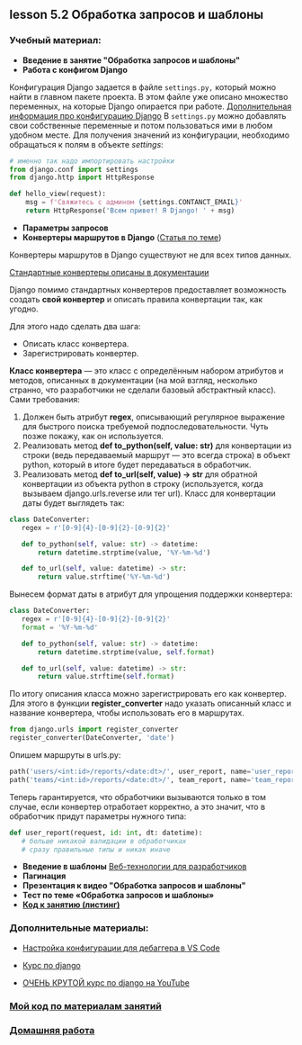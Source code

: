 ## lesson 5.2 Обработка запросов и шаблоны

### Учебный материал:
- **Введение в занятие "Обработка запросов и шаблоны"**
- **Работа с конфигом Django**

Конфигурация Django задается в файле `settings.py,` который можно найти в главном пакете проекта. В этом файле уже описано множество переменных, на которые Django опирается при работе. [Дополнительная информация про конфигурацию Django](https://docs.djangoproject.com/en/3.2/topics/settings/)
В `settings.py` можно добавлять свои собственные переменные и потом пользоваться ими в любом удобном месте.
Для получения значений из конфигурации, необходимо обращаться к полям в объекте *settings*:

```python
# именно так надо импортировать настройки
from django.conf import settings
from django.http import HttpResponse

def hello_view(request): 
    msg = f'Свяжитесь с админом {settings.CONTANCT_EMAIL}' 
    return HttpResponse('Всем привет! Я Django! ' + msg)
```

- **Параметры запросов**
- **Конвертеры маршрутов в Django** ([Статья по теме](https://habr.com/ru/companies/yandex_praktikum/articles/541068/))

Конвертеры маршрутов в Django существуют не для всех типов данных.

[Стандартные конвертеры описаны в документации](https://docs.djangoproject.com/en/3.2/topics/http/urls/#path-converters)

Django помимо стандартных конвертеров предоставляет возможность создать **свой конвертер** и описать правила конвертации так, как угодно.

Для этого надо сделать два шага:
- Описать класс конвертера.
- Зарегистрировать конвертер.

**Класс конвертера** — это класс с определённым набором атрибутов и методов, описанных в документации (на мой взгляд, несколько странно, что разработчики не сделали базовый абстрактный класс). Сами требования:

1. Должен быть атрибут **regex**, описывающий регулярное выражение для быстрого поиска требуемой подпоследовательности. Чуть позже покажу, как он используется.
2. Реализовать метод **def to_python(self, value: str)** для конвертации из строки (ведь передаваемый маршрут — это всегда строка) в объект python, который в итоге будет передаваться в обработчик.
3. Реализовать метод **def to_url(self, value) -> str** для обратной конвертации из объекта python в строку (используется, когда вызываем django.urls.reverse или тег url).
Класс для конвертации даты будет выглядеть так:

```python
class DateConverter:
   regex = r'[0-9]{4}-[0-9]{2}-[0-9]{2}'

   def to_python(self, value: str) -> datetime:
       return datetime.strptime(value, '%Y-%m-%d')

   def to_url(self, value: datetime) -> str:
       return value.strftime('%Y-%m-%d')
```
Вынесем формат даты в атрибут для упрощения поддержки конвертера:
```python
class DateConverter:
   regex = r'[0-9]{4}-[0-9]{2}-[0-9]{2}'
   format = '%Y-%m-%d'

   def to_python(self, value: str) -> datetime:
       return datetime.strptime(value, self.format)

   def to_url(self, value: datetime) -> str:
       return value.strftime(self.format)
```
По итогу описания класса можно зарегистрировать его как конвертер. Для этого в функции **register_converter** надо указать описанный класс и название конвертера, чтобы использовать его в маршрутах.
```python
from django.urls import register_converter
register_converter(DateConverter, 'date')
```
Опишем маршруты в urls.py:
```python
path('users/<int:id>/reports/<date:dt>/', user_report, name='user_report'),
path('teams/<int:id>/reports/<date:dt>/', team_report, name='team_report'),
```
Теперь гарантируется, что обработчики вызываются только в том случае, если конвертер отработает корректно, а это значит, что в обработчик придут параметры нужного типа:
```python
def user_report(request, id: int, dt: datetime):
   # больше никакой валидации в обработчиках
   # сразу правильные типы и никак иначе
```
- **Введение в шаблоны**
[Веб-технологии для разработчиков](https://developer.mozilla.org/ru/docs/Web/HTML/Element/html)
- **Пагинация**
- **Презентация к видео "Обработка запросов и шаблоны"**
- **Тест по теме «Обработка запросов и шаблоны»**
- **[Код к занятию (листинг)](../DJ_code/into)**

### Дополнительные материалы:

- [Настройка конфигурации для дебаггера в VS Code](../lesson_5.1/debug_config)

- [Курс по django](https://proglib.io/p/kurs-django-chast-1-django-chto-eto-obzor-i-ustanovka-freymvorka-struktura-proekta-2023-07-25)

- [ОЧЕНЬ КРУТОЙ курс по django на YouTube](https://www.youtube.com/playlist?list=PLA0M1Bcd0w8yU5h2vwZ4LO7h1xt8COUXl)

### [Мой код по материалам занятий](../lesson_5.1/dj_proect/)

### [Домашняя работа](../dj-homeworks/1.1-first-project/)

